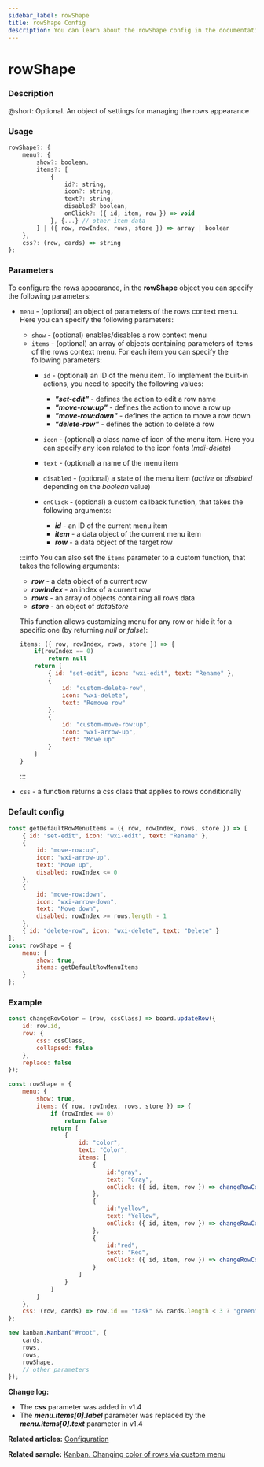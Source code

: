 ```yaml
---
sidebar_label: rowShape
title: rowShape Config
description: You can learn about the rowShape config in the documentation of the DHTMLX JavaScript Kanban library. Browse developer guides and API reference, try out code examples and live demos, and download a free 30-day evaluation version of DHTMLX Kanban.
---
```


# rowShape

### Description

@short: Optional. An object of settings for managing the rows appearance

### Usage

~~~jsx {}
rowShape?: {
    menu?: {
        show?: boolean, 
        items?: [
            {
                id?: string,
                icon?: string,
                text?: string,
                disabled? boolean,
                onClick?: ({ id, item, row }) => void
            }, {...} // other item data
        ] | ({ row, rowIndex, rows, store }) => array | boolean
    },
    css?: (row, cards) => string
};
~~~

### Parameters

To configure the rows appearance, in the **rowShape** object you can specify the following parameters:

- `menu` - (optional) an object of parameters of the rows context menu. Here you can specify the following parameters:
    - `show` - (optional) enables/disables a row context menu
    - `items` - (optional) an array of objects containing parameters of items of the rows context menu. For each item you can specify the following parameters:
        - `id` - (optional) an ID of the menu item. To implement the built-in actions, you need to specify the following values:
            - ***"set-edit"*** - defines the action to edit a row name
            - ***"move-row:up"*** - defines the action to move a row up
            - ***"move-row:down"*** - defines the action to move a row down
            - ***"delete-row"*** - defines the action to delete a row

        - `icon` - (optional) a class name of icon of the menu item. Here you can specify any icon related to the icon fonts (*mdi-delete*)
        - `text` - (optional) a name of the menu item
        - `disabled` - (optional) a state of the menu item (*active* or *disabled* depending on the *boolean* value)
        - `onClick` - (optional) a custom callback function, that takes the following arguments:
            - ***id*** - an ID of the current menu item
            - ***item*** - a data object of the current menu item
            - ***row*** - a data object of the target row

    :::info
    You can also set the `items` parameter to a custom function, that takes the following arguments:
    - ***row*** - a data object of a current row
    - ***rowIndex*** - an index of a current row
    - ***rows*** - an array of objects containing all rows data
    - ***store*** - an object of *dataStore*

    This function allows customizing menu for any row or hide it for a specific one (by returning *null* or *false*):

    ~~~jsx {}
    items: ({ row, rowIndex, rows, store }) => {
        if(rowIndex == 0)
            return null
        return [
            { id: "set-edit", icon: "wxi-edit", text: "Rename" },
            {
                id: "custom-delete-row",
                icon: "wxi-delete",
                text: "Remove row"
            },
            {
                id: "custom-move-row:up",
                icon: "wxi-arrow-up",
                text: "Move up"
            }
        ]
    }
    ~~~
    :::

- `css` - a function returns a css class that applies to rows conditionally

### Default config

~~~jsx {}
const getDefaultRowMenuItems = ({ row, rowIndex, rows, store }) => [
    { id: "set-edit", icon: "wxi-edit", text: "Rename" },
    {
        id: "move-row:up",
        icon: "wxi-arrow-up",
        text: "Move up",
        disabled: rowIndex <= 0
    },
    {
        id: "move-row:down",
        icon: "wxi-arrow-down",
        text: "Move down",
        disabled: rowIndex >= rows.length - 1
    },
    { id: "delete-row", icon: "wxi-delete", text: "Delete" }
];
const rowShape = {
    menu: {
        show: true,
        items: getDefaultRowMenuItems
    }
};
~~~

### Example

~~~jsx {10-42,48}
const changeRowColor = (row, cssClass) => board.updateRow({ 
    id: row.id,
    row: {
        css: cssClass,
        collapsed: false
    },
    replace: false
});

const rowShape = {
    menu: {
        show: true,
        items: ({ row, rowIndex, rows, store }) => {
            if (rowIndex == 0) 
                return false
            return [
                {
                    id: "color",
                    text: "Color",
                    items: [
                        { 
                            id:"gray", 
                            text: "Gray",
                            onClick: ({ id, item, row }) => changeRowColor(row, "gray")
                        },
                        { 
                            id:"yellow", 
                            text: "Yellow",
                            onClick: ({ id, item, row }) => changeRowColor(row, "yellow")
                        },
                        { 
                            id:"red", 
                            text: "Red",
                            onClick: ({ id, item, row }) => changeRowColor(row, "red")
                        }
                    ]
                }
            ]
        }
    },
    css: (row, cards) => row.id == "task" && cards.length < 3 ? "green" : "red"
};

new kanban.Kanban("#root", {
    cards,
    rows,
    rows,
    rowShape, 
    // other parameters
});
~~~

**Change log:**
- The ***css*** parameter was added in v1.4
- The ***menu.items[0].label*** parameter was replaced by the ***menu.items[0].text*** parameter in v1.4

**Related articles:** [Configuration](../../../guides/configuration)

**Related sample:** [Kanban. Changing color of rows via custom menu](https://snippet.dhtmlx.com/tev4ej9c?tag=kanban)
